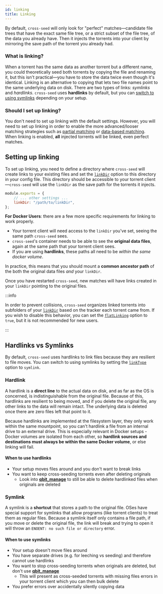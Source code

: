 ```yaml
---
id: linking
title: Linking
---
```


By default, `cross-seed` will only look for "perfect" matches—candidate file
trees that have the exact same file tree, or a strict subset of the file tree,
of the data you already have. Then it injects the torrents into your client by
mirroring the save path of the torrent you already had.

### What is linking?

When a torrent has the same data as another torrent but a different name, you
could theoretically seed both torrents by copying the file and renaming it, but
this isn't practical—you have to store the data twice even though it's
identical. Linking is an alternative to copying that lets two file names point
to the same underlying data on disk. There are two types of links: _symlinks_
and _hardlinks_. `cross-seed` uses **hardlinks** by default, but you can
[switch to using symlinks](#hardlinks-vs-symlinks) depending on your setup.

### Should I set up linking?

You don't need to set up linking with the default settings. However, you will
need to set up linking in order to enable the more advanced/looser matching
strategies such as [partial matching](../tutorials/partial-matching.md) or
[data-based matching](../tutorials/data-based-matching.md). When linking is
enabled, **all** injected torrents will be linked, even perfect matches.

## Setting up linking

To set up linking, you need to define a directory where `cross-seed` will create
links to your existing files and set the [`linkDir`](./options.md#linkdir)
option to this directory in your config file. This directory should be
accessible to your torrent client—`cross-seed` will use the `linkDir` as the
save path for the torrents it injects.

```js
module.exports = {
	// ... other settings ...
	linkDir: "/path/to/linkDir",
};
```

**For Docker Users**: there are a few more specific requirements for linking to
work properly.

-   Your torrent client will need access to the `linkDir` you've set, seeing the
    same path `cross-seed` sees.
-   `cross-seed`'s container needs to be able to see the **original data
    files**, again at the same path that your torrent client sees.
-   If you are using **hardlinks**, these paths all need to be _within the same
    docker volume_.

In practice, this means that you should mount a **common ancestor path** of the
both the original data files _and_ your `linkDir`.

Once you have restarted `cross-seed`, new matches will have links created in
your `linkDir` pointing to the original files.

:::info

In order to prevent collisions, `cross-seed` organizes linked torrents into
subfolders of your [`linkDir`](./options.md#linkdir) based on the tracker each
torrent came from. If you wish to disable this behavior, you can set the
[`flatLinking`](./options.md#flatlinking) option to `true`, but it is not
recommended for new users.

:::

## Hardlinks vs Symlinks

By default, `cross-seed` uses hardlinks to link files because they are resilient
to file moves. You can switch to using symlinks by setting the
[`linkType`](./options.md#linktype) option to `symlink`.

### Hardlink

A hardlink is a **direct line** to the actual data on disk, and as far as the OS
is concerned, is indistinguishable from the original file. Because of this,
hardlinks are resilient to being moved, and if you delete the original file, any
other links to the data will remain intact. The underlying data is deleted once
there are zero files left that point to it.

Because hardlinks are implemented at the filesystem layer, they only work within
the same mountpoint, so you can't hardlink a file from an internal drive to an
external drive. This is especially relevant in Docker setups - Docker volumes
are isolated from each other, so **hardlink sources and destinations must always
be within the same Docker volume**, or else linking will fail.

#### When to use hardlinks

-   Your setup moves files around and you don't want to break links
-   You want to keep cross-seeding torrents even after deleting originals
    -   Look into
        [**qbit_manage**](https://github.com/StuffAnThings/qbit_manage) to still
        be able to delete hardlinked files when originals are deleted

### Symlink

A symlink is a **shortcut** that stores a path to the original file. OSes have
special support for symlinks that allow programs (like torrent clients) to treat
them as regular files. Because a symlink itself only contains a file path, if
you move or delete the original file, the link will break and trying to open it
will throw an `ENOENT: no such file or directory` error.

#### When to use symlinks

-   Your setup doesn't move files around
-   You have separate drives (e.g. for leeching vs seeding) and therefore cannot
    use hardlinks
-   You want to stop cross-seeding torrents when originals are deleted, but
    don't use [**qbit_manage**](https://github.com/StuffAnThings/qbit_manage)
    -   This will present as cross-seeded torrents with missing files errors in
        your torrent client which you can then bulk delete
-   You prefer errors over accidentally silently copying data
